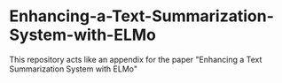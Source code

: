 # Enhancing-a-Text-Summarization-System-with-ELMo
This repository acts like an appendix for the paper "Enhancing a Text Summarization System with ELMo" 
